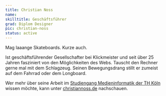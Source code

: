 ```yaml
---
title: Christian Noss
name:
skilltitle: Geschäftsführer
grad: Diplom Designer
pic: christian-noss
status: active
---
```


Mag laaange Skateboards. Kurze auch. 

Ist geschäftsführender Gesellschafter bei Klickmeister und seit über 25 Jahren fasziniert von den Möglichkeiten des Webs. Tauscht den Rechner gerne mal mit dem Schlagzeug. Seinen Bewegungsdrang stillt er zumeist auf dem Fahrrad oder dem Longboard.

Wer mehr über seine Arbeit im [Studiengang Medieninformatik der TH Köln](https://www.medieninformatik.th-koeln.de) wissen möchte, kann unter [christiannoss.de](https://christiannoss.de) nachschauen.
